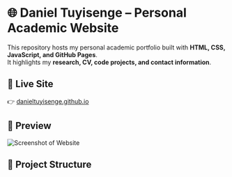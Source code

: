 # 🌐 Daniel Tuyisenge – Personal Academic Website

This repository hosts my personal academic portfolio built with **HTML, CSS, JavaScript, and GitHub Pages**.  
It highlights my **research, CV, code projects, and contact information**.

## 🔗 Live Site
👉 [danieltuyisenge.github.io](https://danieltuyisenge.github.io)

## 📸 Preview
![Screenshot of Website](images/screenshot.png)

## 📂 Project Structure
